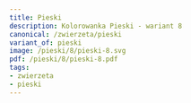 ```yaml
---
title: Pieski
description: Kolorowanka Pieski - wariant 8
canonical: /zwierzeta/pieski
variant_of: pieski
image: /pieski/8/pieski-8.svg
pdf: /pieski/8/pieski-8.pdf
tags:
- zwierzeta
- pieski
---
```

